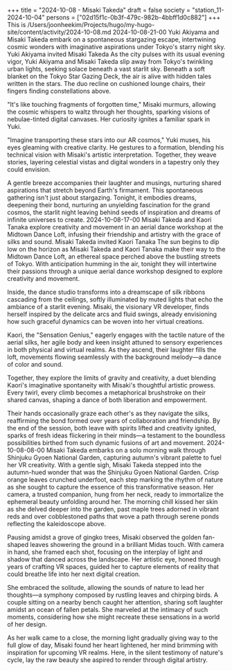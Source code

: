 +++
title = "2024-10-08 - Misaki Takeda"
draft = false
society = "station_11-2024-10-04"
persons = ["02d15f1c-0b3f-479c-982b-4bbff1d0c882"]
+++
This is /Users/joonheekim/Projects/hugo/my-hugo-site/content/activity/2024-10-08.md
2024-10-08-21-00
Yuki Akiyama and Misaki Takeda embark on a spontaneous stargazing escape, intertwining cosmic wonders with imaginative aspirations under Tokyo's starry night sky.
Yuki Akiyama invited Misaki Takeda
As the city pulses with its usual evening vigor, Yuki Akiyama and Misaki Takeda slip away from Tokyo's twinkling urban lights, seeking solace beneath a vast starlit sky. Beneath a soft blanket on the Tokyo Star Gazing Deck, the air is alive with hidden tales written in the stars. The duo recline on cushioned lounge chairs, their fingers finding constellations above.

"It's like touching fragments of forgotten time," Misaki murmurs, allowing the cosmic whispers to waltz through her thoughts, sparking visions of nebulae-tinted digital canvases. Her curiosity ignites a familiar spark in Yuki.

"Imagine transporting these stars into our AR cosmos," Yuki muses, his eyes gleaming with creative clarity. He gestures to a formation, blending his technical vision with Misaki's artistic interpretation. Together, they weave stories, layering celestial vistas and digital wonders in a tapestry only they could envision.

A gentle breeze accompanies their laughter and musings, nurturing shared aspirations that stretch beyond Earth's firmament. This spontaneous gathering isn't just about stargazing. Tonight, it embodies dreams, deepening their bond, nurturing an unyielding fascination for the grand cosmos, the starlit night leaving behind seeds of inspiration and dreams of infinite universes to create.
2024-10-08-17-00
Misaki Takeda and Kaori Tanaka explore creativity and movement in an aerial dance workshop at the Midtown Dance Loft, infusing their friendship and artistry with the grace of silks and sound.
Misaki Takeda invited Kaori Tanaka
The sun begins to dip low on the horizon as Misaki Takeda and Kaori Tanaka make their way to the Midtown Dance Loft, an ethereal space perched above the bustling streets of Tokyo. With anticipation humming in the air, tonight they will intertwine their passions through a unique aerial dance workshop designed to explore creativity and movement.

Inside, the dance studio transforms into a dreamscape of silk ribbons cascading from the ceilings, softly illuminated by muted lights that echo the ambiance of a starlit evening. Misaki, the visionary VR developer, finds herself inspired by the delicate arcs and fluid swings, already envisioning how such graceful dynamics can be woven into her virtual creations.

Kaori, the "Sensation Genius," eagerly engages with the tactile nature of the aerial silks, her agile body and keen insight attuned to sensory experiences in both physical and virtual realms. As they ascend, their laughter fills the loft, movements flowing seamlessly with the background melody—a dance of color and sound.

Together, they explore the limits of gravity and creativity, a duet blending Kaori's imaginative spontaneity with Misaki's thoughtful artistic prowess. Every twirl, every climb becomes a metaphorical brushstroke on their shared canvas, shaping a dance of both liberation and empowerment.

Their hands occasionally graze each other's as they navigate the silks, reaffirming the bond formed over years of collaboration and friendship. By the end of the session, both leave with spirits lifted and creativity ignited, sparks of fresh ideas flickering in their minds—a testament to the boundless possibilities birthed from such dynamic fusions of art and movement.
2024-10-08-08-00
Misaki Takeda embarks on a solo morning walk through Shinjuku Gyoen National Garden, capturing autumn's vibrant palette to fuel her VR creativity.
With a gentle sigh, Misaki Takeda stepped into the autumn-hued wonder that was the Shinjuku Gyoen National Garden. Crisp orange leaves crunched underfoot, each step marking the rhythm of nature as she sought to capture the essence of this transformative season. Her camera, a trusted companion, hung from her neck, ready to immortalize the ephemeral beauty unfolding around her. The morning chill kissed her skin as she delved deeper into the garden, past maple trees adorned in vibrant reds and over cobblestoned paths that wove a path through serene ponds reflecting the kaleidoscope above. 

Pausing amidst a grove of gingko trees, Misaki observed the golden fan-shaped leaves showering the ground in a brilliant Midas touch. With camera in hand, she framed each shot, focusing on the interplay of light and shadow that danced across the landscape. Her artistic eye, honed through years of crafting VR spaces, guided her to capture elements of reality that could breathe life into her next digital creation.

She embraced the solitude, allowing the sounds of nature to lead her thoughts—a symphony composed by rustling leaves and chirping birds. A couple sitting on a nearby bench caught her attention, sharing soft laughter amidst an ocean of fallen petals. She marveled at the intimacy of such moments, considering how she might recreate these sensations in a world of her design.

As her walk came to a close, the morning light gradually giving way to the full glow of day, Misaki found her heart lightened, her mind brimming with inspiration for upcoming VR realms. Here, in the silent testimony of nature's cycle, lay the raw beauty she aspired to render through digital artistry.
